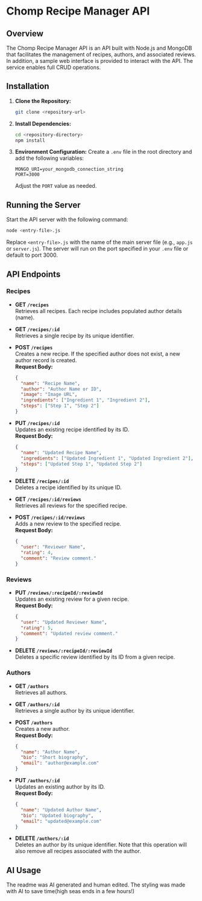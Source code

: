 # Chomp Recipe Manager API

## Overview

The Chomp Recipe Manager API is an API built with Node.js and MongoDB that facilitates the management of recipes, authors, and associated reviews. In addition, a sample web interface is provided to interact with the API. The service enables full CRUD operations.


## Installation

1. **Clone the Repository:**
   ```bash
   git clone <repository-url>
   ```
2. **Install Dependencies:**
   ```bash
   cd <repository-directory>
   npm install
   ```
3. **Environment Configuration:**
   Create a `.env` file in the root directory and add the following variables:
   ```env
   MONGO_URI=your_mongodb_connection_string
   PORT=3000
   ```
   Adjust the `PORT` value as needed.

## Running the Server

Start the API server with the following command:
```bash
node <entry-file>.js
```
Replace `<entry-file>.js` with the name of the main server file (e.g., `app.js` or `server.js`). The server will run on the port specified in your `.env` file or default to port 3000.

## API Endpoints

### Recipes

- **GET `/recipes`**  
  Retrieves all recipes. Each recipe includes populated author details (name).

- **GET `/recipes/:id`**  
  Retrieves a single recipe by its unique identifier.

- **POST `/recipes`**  
  Creates a new recipe. If the specified author does not exist, a new author record is created.  
  **Request Body:**  
  ```json
  {
    "name": "Recipe Name",
    "author": "Author Name or ID",
    "image": "Image URL",
    "ingredients": ["Ingredient 1", "Ingredient 2"],
    "steps": ["Step 1", "Step 2"]
  }
  ```

- **PUT `/recipes/:id`**  
  Updates an existing recipe identified by its ID.  
  **Request Body:**  
  ```json
  {
    "name": "Updated Recipe Name",
    "ingredients": ["Updated Ingredient 1", "Updated Ingredient 2"],
    "steps": ["Updated Step 1", "Updated Step 2"]
  }
  ```

- **DELETE `/recipes/:id`**  
  Deletes a recipe identified by its unique ID.

- **GET `/recipes/:id/reviews`**  
  Retrieves all reviews for the specified recipe.

- **POST `/recipes/:id/reviews`**  
  Adds a new review to the specified recipe.  
  **Request Body:**  
  ```json
  {
    "user": "Reviewer Name",
    "rating": 4,
    "comment": "Review comment."
  }
  ```

### Reviews

- **PUT `/reviews/:recipeId/:reviewId`**  
  Updates an existing review for a given recipe.  
  **Request Body:**  
  ```json
  {
    "user": "Updated Reviewer Name",
    "rating": 5,
    "comment": "Updated review comment."
  }
  ```

- **DELETE `/reviews/:recipeId/:reviewId`**  
  Deletes a specific review identified by its ID from a given recipe.

### Authors

- **GET `/authors`**  
  Retrieves all authors.

- **GET `/authors/:id`**  
  Retrieves a single author by its unique identifier.

- **POST `/authors`**  
  Creates a new author.  
  **Request Body:**  
  ```json
  {
    "name": "Author Name",
    "bio": "Short biography",
    "email": "author@example.com"
  }
  ```

- **PUT `/authors/:id`**  
  Updates an existing author by its ID.  
  **Request Body:**  
  ```json
  {
    "name": "Updated Author Name",
    "bio": "Updated biography",
    "email": "updated@example.com"
  }
  ```

- **DELETE `/authors/:id`**  
  Deletes an author by its unique identifier. Note that this operation will also remove all recipes associated with the author.


## AI Usage

The readme was AI generated and human edited. The styling was made with AI to save time(high seas ends in a few hours!)
